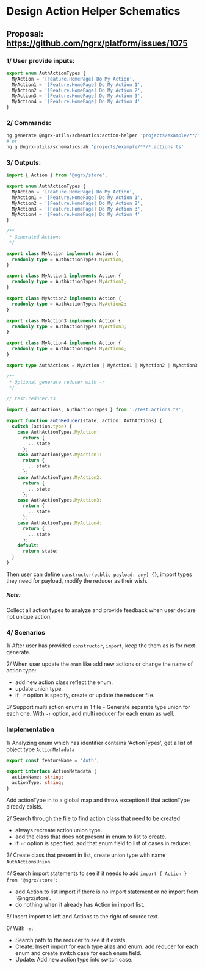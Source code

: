 # Design Action Helper Schematics

## Proposal: https://github.com/ngrx/platform/issues/1075

### 1/ User provide inputs:

```typescript
export enum AuthActionTypes {
  MyAction = '[Feature.HomePage] Do My Action',
  MyAction1 = '[Feature.HomePage] Do My Action 1',
  MyAction2 = '[Feature.HomePage] Do My Action 2',
  MyAction3 = '[Feature.HomePage] Do My Action 3',
  MyAction4 = '[Feature.HomePage] Do My Action 4'
}
```

### 2/ Commands:

```bash
ng generate @ngrx-utils/schematics:action-helper 'projects/example/**/*.actions.ts'
# or
ng g @ngrx-utils/schematics:ah 'projects/example/**/*.actions.ts'
```

### 3/ Outputs:

```typescript
import { Action } from '@ngrx/store';

export enum AuthActionTypes {
  MyAction = '[Feature.HomePage] Do My Action',
  MyAction1 = '[Feature.HomePage] Do My Action 1',
  MyAction2 = '[Feature.HomePage] Do My Action 2',
  MyAction3 = '[Feature.HomePage] Do My Action 3',
  MyAction4 = '[Feature.HomePage] Do My Action 4'
}

/**
 * Generated Actions
 */

export class MyAction implements Action {
  readonly type = AuthActionTypes.MyAction;
}

export class MyAction1 implements Action {
  readonly type = AuthActionTypes.MyAction1;
}

export class MyAction2 implements Action {
  readonly type = AuthActionTypes.MyAction2;
}

export class MyAction3 implements Action {
  readonly type = AuthActionTypes.MyAction3;
}

export class MyAction4 implements Action {
  readonly type = AuthActionTypes.MyAction4;
}

export type AuthActions = MyAction | MyAction1 | MyAction2 | MyAction3 | MyAction4;

/**
 * Optional generate reducer with -r
 */

// test.reducer.ts

import { AuthActions, AuthActionTypes } from './test.actions.ts';

export function authReducer(state, action: AuthActions) {
  switch (action.type) {
    case AuthActionTypes.MyAction:
      return {
        ...state
      };
    case AuthActionTypes.MyAction1:
      return {
        ...state
      };
    case AuthActionTypes.MyAction2:
      return {
        ...state
      };
    case AuthActionTypes.MyAction3:
      return {
        ...state
      };
    case AuthActionTypes.MyAction4:
      return {
        ...state
      };
    default:
      return state;
  }
}
```

Then user can define `constructor(public payload: any) {}`, import types they need for payload, modify the reducer as their wish.

##### Note:

Collect all action types to analyze and provide feedback when user declare not unique action.

### 4/ Scenarios

1/ After user has provided `constructor`, `import`, keep the them as is for next generate.

2/ When user update the `enum` like add new actions or change the name of action type:

- add new action class reflect the enum.
- update union type.
- if `-r` option is specify, create or update the reducer file.

3/ Support multi action enums in 1 file - Generate separate type union for each one. With `-r` option, add multi reducer for each enum as well.

### Implementation

1/ Analyzing enum which has identifier contains 'ActionTypes', get a list of object type `ActionMetadata`

```typescript
export const featureName = 'Auth';

export interface ActionMetadata {
  actionName: string;
  actionType: string;
}
```

Add actionType in to a global map and throw exception if that actionType already exists.

2/ Search through the file to find action class that need to be created

- always recreate action union type.
- add the class that does not present in enum to list to create.
- if `-r` option is specified, add that enum field to list of cases in reducer.

3/ Create class that present in list, create union type with name `AuthActionsUnion`.

4/ Search import statements to see if it needs to add `import { Action } from '@ngrx/store'`:

- add Action to list import if there is no import statement or no import from '@ngrx/store'.
- do nothing when it already has Action in import list.

5/ Insert import to left and Actions to the right of source text.

6/ With `-r`:

- Search path to the reducer to see if it exists.
- Create: Insert import for each type alias and enum. add reducer for each enum and create switch case for each enum field.
- Update: Add new action type into switch case.
